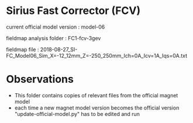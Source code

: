 Sirius Fast Corrector (FCV)
===========================

current official model version : model-06

fieldmap analysis folder       : FC1-fcv-3gev

fieldmap file                  : 2018-08-27_SI-FC_Model06_Sim_X=-12_12mm_Z=-250_250mm_Ich=0A_Icv=1A_Iqs=0A.txt


Observations
============

- This folder contains copies of relevant files from the official magnet model
- each time a new magnet model version becomes the official version "update-official-model.py" has to be edited and run
